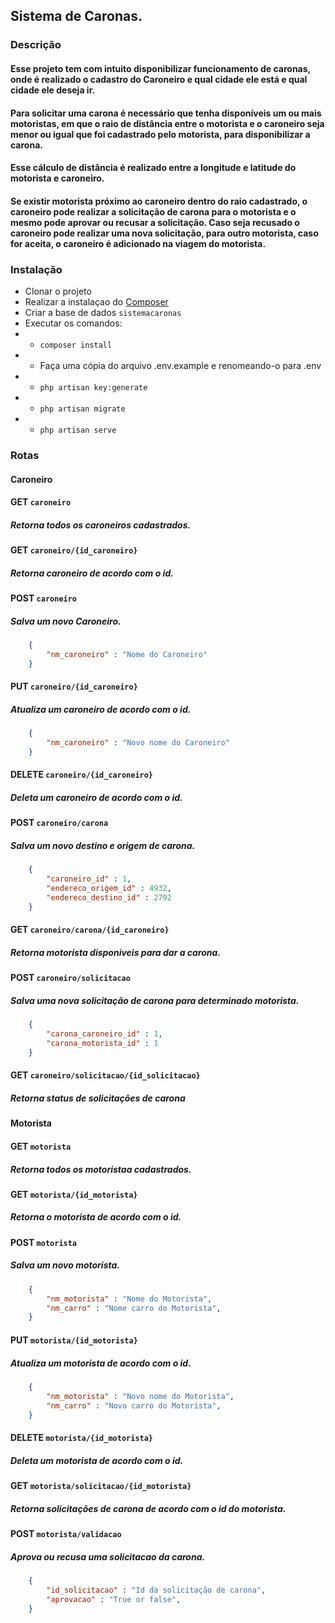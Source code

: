 ##  Sistema de Caronas.

### Descrição
#### Esse projeto tem com intuito disponibilizar funcionamento de caronas, onde é realizado o cadastro do Caroneiro e qual cidade ele está e qual cidade ele deseja ir. 
#### Para solicitar uma carona é necessário que tenha disponíveis um ou mais motoristas, em que o raio de distância entre o motorista e o caroneiro seja menor ou igual que foi cadastrado pelo motorista, para disponibilizar a carona.
#### Esse cálculo de distância é realizado entre a longitude e latitude do motorista e caroneiro.
#### Se existir motorista próximo ao caroneiro dentro do raio cadastrado, o caroneiro pode realizar a solicitação de carona para o motorista e o mesmo pode aprovar ou recusar a solicitação. Caso seja recusado o caroneiro pode realizar uma nova solicitação, para outro motorista, caso for aceita, o caroneiro é adicionado na viagem do motorista.

### Instalação
- Clonar o projeto
- Realizar a instalaçao do [Composer](https://getcomposer.org/ "Composer")
- Criar a base de dados `sistemacaronas`
- Executar os comandos:
- - `composer install`
- - Faça uma cópia do arquivo .env.example e renomeando-o para .env
- - `php artisan key:generate`
- - `php artisan migrate`
- - `php artisan serve`

### Rotas
#### Caroneiro
#### GET  `caroneiro`
##### Retorna todos os caroneiros cadastrados.

#### GET  `caroneiro/{id_caroneiro}`
##### Retorna caroneiro de acordo com o id.

#### POST `caroneiro`
##### Salva um novo Caroneiro.
```json
    {
        "nm_caroneiro" : "Nome do Caroneiro"
    }
```
#### PUT  `caroneiro/{id_caroneiro}`
##### Atualiza um caroneiro de acordo com o id.
```json
    {
        "nm_caroneiro" : "Novo nome do Caroneiro"
    }
```

#### DELETE  `caroneiro/{id_caroneiro}`
##### Deleta um caroneiro de acordo com o id.

#### POST  `caroneiro/carona`
##### Salva um novo destino e origem de carona.
```json
    {
        "caroneiro_id" : 1,
        "endereco_origem_id" : 4932,
        "endereco_destino_id" : 2792
    }
```
#### GET  `caroneiro/carona/{id_caroneiro}`
##### Retorna motorista disponiveis para dar a carona.

#### POST  `caroneiro/solicitacao`
##### Salva uma nova solicitação de carona para determinado motorista.
```json
    {
        "carona_caroneiro_id" : 1,
        "carona_motorista_id" : 1 
    }
```
#### GET  `caroneiro/solicitacao/{id_solicitacao}`
##### Retorna status de solicitações de carona

#### Motorista

#### GET  `motorista`
##### Retorna todos os motoristaa cadastrados.

#### GET  `motorista/{id_motorista}`
##### Retorna o motorista de acordo com o id.

#### POST `motorista`
##### Salva um novo motorista.
```json
    {
        "nm_motorista" : "Nome do Motorista",
        "nm_carro" : "Nome carro do Motorista",
    }
```
#### PUT  `motorista/{id_motorista}`
##### Atualiza um motorista de acordo com o id.
```json
    {
        "nm_motorista" : "Novo nome do Motorista",
        "nm_carro" : "Novo carro do Motorista",
    }
```

#### DELETE  `motorista/{id_motorista}`
##### Deleta um motorista de acordo com o id.

#### GET  `motorista/solicitacao/{id_motorista}`
##### Retorna solicitações de carona de acordo com o id do motorista.

#### POST  `motorista/validacao`
##### Aprova ou recusa uma solicitacao da carona.
```json
    {
        "id_solicitacao" : "Id da solicitação de carona",
        "aprovacao" : "True or false",
    }